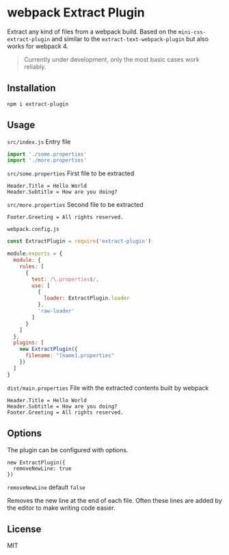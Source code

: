 # webpack Extract Plugin

Extract any kind of files from a webpack build. Based on the `mini-css-extract-plugin` and similar to the `extract-text-webpack-plugin` but also works for webpack 4.

> Currently under development, only the most basic cases work reliably.

## Installation

```
npm i extract-plugin
```

## Usage

`src/index.js` Entry file

```js
import './some.properties'
import './more.properties'
```

`src/some.properties` First file to be extracted

```
Header.Title = Hello World
Header.Subtitle = How are you doing?
```

`src/more.properties` Second file to be extracted

```
Footer.Greeting = All rights reserved.
```

`webpack.config.js`

```js
const ExtractPlugin = require('extract-plugin')

module.exports = {
  module: {
    rules: [
      {
        test: /\.properties$/,
        use: [
          {
            loader: ExtractPlugin.loader
          },
          'raw-loader'
        ]
      }
    ]
  },
  plugins: [
    new ExtractPlugin({
      filename: "[name].properties"
    })
  ]
}
```

`dist/main.properties` File with the extracted contents built by webpack

```
Header.Title = Hello World
Header.Subtitle = How are you doing?
Footer.Greeting = All rights reserved.
```

## Options

The plugin can be configured with options.

```
new ExtractPlugin({
  removeNewLine: true
})
```

`removeNewLine` default `false`

Removes the new line at the end of each file. Often these lines are added by the editor to make writing code easier.

## License

MIT
